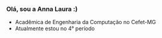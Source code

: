 ### Olá, sou a Anna Laura :)

- Acadêmica de Engenharia da Computação no Cefet-MG
- Atualmente estou no 4° período

<!--
**annalaurams/annalaurams** is a ✨ _special_ ✨ repository because its `README.md` (this file) appears on your GitHub profile.

<div align="center">
  <a href="https://github.com/annalaurams">
  <img height="180cm" src="https://github-readme-stats.vercel.app/api?username=annalaurams&show_icons=true&theme=rose_pine&include_all_commits=true&count_private=true"/>
  <img height="180cm" src="https://github-readme-stats.vercel.app/api/top-langs/?username=annalaurams&layout=compact&langs_count=7&theme=rose_pine"/>  
</div>

<div>
  <a href="https://instagram.com/annalaurasm" target="_blank"><img src="https://img.shields.io/badge/-Instagram-%23E4405F?style=for-the-badge&logo=instagram&logoColor=white" target="_blank"></a>
  <a href = "mailto:nalauramoura@gmail.com"><img src="https://img.shields.io/badge/Gmail-D14836?style=for-the-badge&logo=gmail&logoColor=white" target="_blank"></a>
</div>

